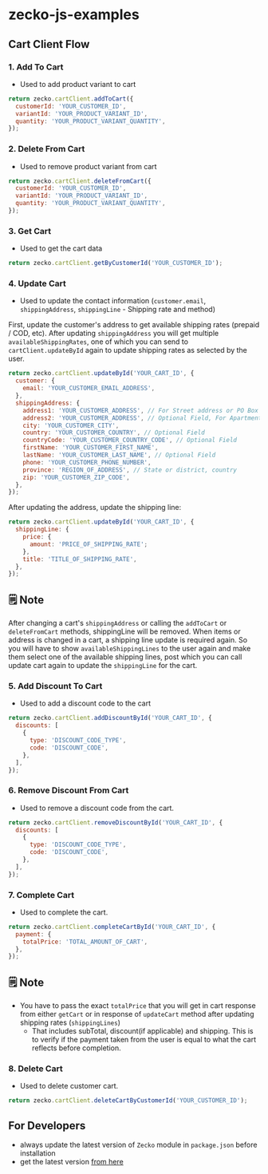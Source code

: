 # zecko-js-examples

## Cart Client Flow

### 1. <b>Add To Cart</b>

- Used to add product variant to cart

```js
return zecko.cartClient.addToCart({
  customerId: 'YOUR_CUSTOMER_ID',
  variantId: 'YOUR_PRODUCT_VARIANT_ID',
  quantity: 'YOUR_PRODUCT_VARIANT_QUANTITY',
});
```

### 2. <b>Delete From Cart</b>

- Used to remove product variant from cart

```js
return zecko.cartClient.deleteFromCart({
  customerId: 'YOUR_CUSTOMER_ID',
  variantId: 'YOUR_PRODUCT_VARIANT_ID',
  quantity: 'YOUR_PRODUCT_VARIANT_QUANTITY',
});
```

### 3. <b>Get Cart</b>

- Used to get the cart data

```js
return zecko.cartClient.getByCustomerId('YOUR_CUSTOMER_ID');
```

### 4. <b>Update Cart</b>

- Used to update the contact information (`customer.email`, `shippingAddress`, `shippingLine` - Shipping rate and method)

First, update the customer's address to get available shipping rates (prepaid / COD, etc). After updating `shippingAddress` you will get multiple `availableShippingRates`, one of which you can send to `cartClient.updateById` again to update shipping rates as selected by the user.

```js
return zecko.cartClient.updateById('YOUR_CART_ID', {
  customer: {
    email: 'YOUR_CUSTOMER_EMAIL_ADDRESS',
  },
  shippingAddress: {
    address1: 'YOUR_CUSTOMER_ADDRESS', // For Street address or PO Box number
    address2: 'YOUR_CUSTOMER_ADDRESS', // Optional Field, For Apartment Details
    city: 'YOUR_CUSTOMER_CITY',
    country: 'YOUR_CUSTOMER_COUNTRY', // Optional Field
    countryCode: 'YOUR_CUSTOMER_COUNTRY_CODE', // Optional Field
    firstName: 'YOUR_CUSTOMER_FIRST_NAME',
    lastName: 'YOUR_CUSTOMER_LAST_NAME', // Optional Field
    phone: 'YOUR_CUSTOMER_PHONE_NUMBER',
    province: 'REGION_OF_ADDRESS', // State or district, country
    zip: 'YOUR_CUSTOMER_ZIP_CODE',
  },
});
```

After updating the address, update the shipping line:

```js
return zecko.cartClient.updateById('YOUR_CART_ID', {
  shippingLine: {
    price: {
      amount: 'PRICE_OF_SHIPPING_RATE';
    },
    title: 'TITLE_OF_SHIPPING_RATE',
  },
});
```

## 🗒️ Note

After changing a cart's `shippingAddress` or calling the `addToCart` or `deleteFromCart` methods, shippingLine will be removed. When items or address is changed in a cart, a shipping line update is required again. So you will have to show `availableShippingLines` to the user again and make them select one of the available shipping lines, post which you can call update cart again to update the `shippingLine` for the cart.

### 5. <b>Add Discount To Cart </b>

- Used to add a discount code to the cart

```js
return zecko.cartClient.addDiscountById('YOUR_CART_ID', {
  discounts: [
    {
      type: 'DISCOUNT_CODE_TYPE',
      code: 'DISCOUNT_CODE',
    },
  ],
});
```

### 6. <b>Remove Discount From Cart</b>

- Used to remove a discount code from the cart.

```js
return zecko.cartClient.removeDiscountById('YOUR_CART_ID', {
  discounts: [
    {
      type: 'DISCOUNT_CODE_TYPE',
      code: 'DISCOUNT_CODE',
    },
  ],
});
```

### 7. <b> Complete Cart </b>

- Used to complete the cart.

```js
return zecko.cartClient.completeCartById('YOUR_CART_ID', {
  payment: {
    totalPrice: 'TOTAL_AMOUNT_OF_CART',
  },
});
```

## 🗒️ Note

- You have to pass the exact `totalPrice` that you will get in cart response from either `getCart` or in response of `updateCart` method after updating shipping rates (`shippingLines`)
  - That includes subTotal, discount(if applicable) and shipping. This is to verify if the payment taken from the user is equal to what the cart reflects before completion.

### 8. <b>Delete Cart</b>

- Used to delete customer cart.

```js
return zecko.cartClient.deleteCartByCustomerId('YOUR_CUSTOMER_ID');
```

## For Developers

- always update the latest version of ```Zecko``` module in ```package.json``` before installation
- get the latest version [from here](https://www.npmjs.com/package/zecko)

